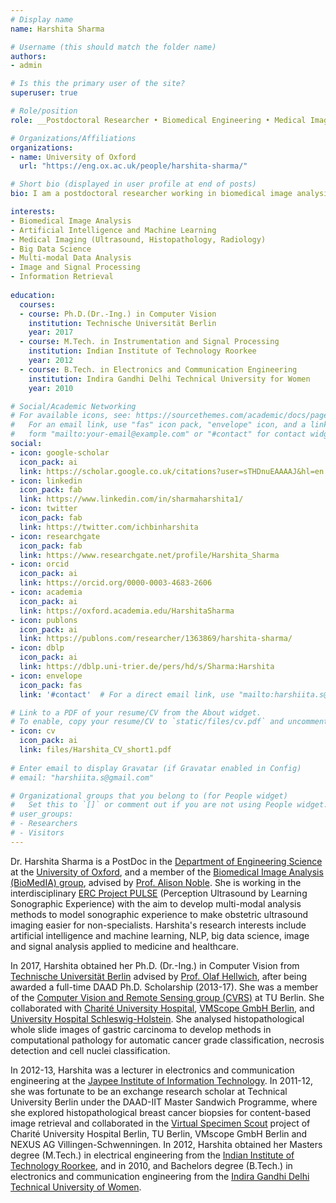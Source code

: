 ```yaml
---
# Display name
name: Harshita Sharma

# Username (this should match the folder name)
authors:
- admin

# Is this the primary user of the site?
superuser: true

# Role/position
role: __Postdoctoral Researcher • Biomedical Engineering • Medical Image Analysis • Machine Learning • Big Data__

# Organizations/Affiliations
organizations:
- name: University of Oxford
  url: "https://eng.ox.ac.uk/people/harshita-sharma/"

# Short bio (displayed in user profile at end of posts)
bio: I am a postdoctoral researcher working in biomedical image analysis. My research interests include biomedical image analysis, artificial intelligence and machine learning, big data science, image and signal processing applied to medicine and healthcare.

interests:
- Biomedical Image Analysis
- Artificial Intelligence and Machine Learning 
- Medical Imaging (Ultrasound, Histopathology, Radiology)
- Big Data Science
- Multi-modal Data Analysis
- Image and Signal Processing
- Information Retrieval
  
education:
  courses:
  - course: Ph.D.(Dr.-Ing.) in Computer Vision
    institution: Technische Universität Berlin
    year: 2017
  - course: M.Tech. in Instrumentation and Signal Processing 
    institution: Indian Institute of Technology Roorkee
    year: 2012
  - course: B.Tech. in Electronics and Communication Engineering
    institution: Indira Gandhi Delhi Technical University for Women
    year: 2010

# Social/Academic Networking
# For available icons, see: https://sourcethemes.com/academic/docs/page-builder/#icons
#   For an email link, use "fas" icon pack, "envelope" icon, and a link in the
#   form "mailto:your-email@example.com" or "#contact" for contact widget.
social:
- icon: google-scholar
  icon_pack: ai
  link: https://scholar.google.co.uk/citations?user=sTHDnuEAAAAJ&hl=en
- icon: linkedin
  icon_pack: fab
  link: https://www.linkedin.com/in/sharmaharshita1/
- icon: twitter
  icon_pack: fab
  link: https://twitter.com/ichbinharshita
- icon: researchgate
  icon_pack: fab
  link: https://www.researchgate.net/profile/Harshita_Sharma
- icon: orcid
  icon_pack: ai
  link: https://orcid.org/0000-0003-4683-2606
- icon: academia
  icon_pack: ai
  link: https://oxford.academia.edu/HarshitaSharma
- icon: publons
  icon_pack: ai
  link: https://publons.com/researcher/1363869/harshita-sharma/
- icon: dblp
  icon_pack: ai
  link: https://dblp.uni-trier.de/pers/hd/s/Sharma:Harshita
- icon: envelope
  icon_pack: fas
  link: '#contact'  # For a direct email link, use "mailto:harshiita.s@gmail.com".

# Link to a PDF of your resume/CV from the About widget.
# To enable, copy your resume/CV to `static/files/cv.pdf` and uncomment the lines below.
- icon: cv
  icon_pack: ai
  link: files/Harshita_CV_short1.pdf
  
# Enter email to display Gravatar (if Gravatar enabled in Config)
# email: "harshiita.s@gmail.com"

# Organizational groups that you belong to (for People widget)
#   Set this to `[]` or comment out if you are not using People widget.
# user_groups:
# - Researchers
# - Visitors
---
```

Dr. Harshita Sharma is a PostDoc in the [Department of Engineering Science](https://www.eng.ox.ac.uk/) at the [University of Oxford](http://www.ox.ac.uk/), and a member of the [Biomedical Image Analysis (BioMedIA) group](http://www.ibme.ox.ac.uk/research/biomedia), advised by [Prof. Alison Noble](http://www.ibme.ox.ac.uk/research/biomedia/people/professor-alison-noble). She is working in the interdisciplinary [ERC Project PULSE](https://www.eng.ox.ac.uk/pulse/) (Perception Ultrasound by Learning Sonographic Experience) with the aim to develop multi-modal analysis methods to model sonographic experience to make obstetric ultrasound imaging easier for non-specialists. Harshita's research interests include artificial intelligence and machine learning, NLP, big data science, image and signal analysis applied to medicine and healthcare.  

In 2017, Harshita obtained her Ph.D. (Dr.-Ing.) in Computer Vision from [Technische Universität Berlin](https://www.tu-berlin.de/menue/home/) advised by [Prof. Olaf Hellwich](https://www.cv.tu-berlin.de/menue/mitarbeiter/olaf_hellwich/), after being awarded a full-time DAAD Ph.D. Scholarship (2013-17). She was a member of the [Computer Vision and Remote Sensing group (CVRS)](https://www.cv.tu-berlin.de/menue/computer_vision_remote_sensing/) at TU Berlin. She collaborated with [Charité University Hospital](https://www.charite.de/en/), [VMScope GmbH Berlin](http://vmscope.com/index.php?id=4), and [University Hospital Schleswig-Holstein](https://www.uksh.de/). She analysed histopathological whole slide images of gastric carcinoma to develop methods in computational pathology for automatic cancer grade classification, necrosis detection and cell nuclei classification.

In 2012-13, Harshita was a lecturer in electronics and communication engineering at the [Jaypee Institute of Information Technology](http://www.jiit.ac.in/). In 2011-12, she was fortunate to be an exchange research scholar at Technical University Berlin under the DAAD-IIT Master Sandwich Programme, where she explored histopathological breast cancer biopsies for content-based image retrieval and collaborated in the [Virtual Specimen Scout](http://www.specimen-scout.de/) project of Charité University Hospital Berlin, TU Berlin, VMscope GmbH Berlin and NEXUS AG Villingen-Schwenningen. In 2012, Harshita obtained her Masters degree (M.Tech.) in electrical engineering from the [Indian Institute of Technology Roorkee](https://www.iitr.ac.in/), and in 2010, and Bachelors degree (B.Tech.) in electronics and communication engineering from the [Indira Gandhi Delhi Technical University of Women](https://www.igdtuw.ac.in/). 
